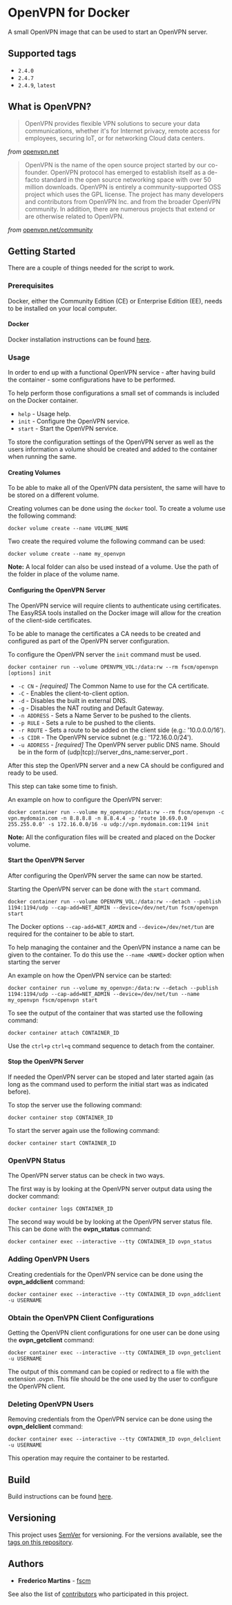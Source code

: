 # OpenVPN for Docker

A small OpenVPN image that can be used to start an OpenVPN server.

## Supported tags

- `2.4.0`
- `2.4.7`
- `2.4.9`, `latest`

## What is OpenVPN?

> OpenVPN provides flexible VPN solutions to secure your data communications, whether it's for Internet privacy, remote access for employees, securing IoT, or for networking Cloud data centers.

*from* [openvpn.net](https://openvpn.net)

> OpenVPN is the name of the open source project started by our co-founder. OpenVPN protocol has emerged to establish itself as a de- facto standard in the open source networking space with over 50 million downloads. OpenVPN is entirely a community-supported OSS project which uses the GPL license. The project has many developers and contributors from OpenVPN Inc. and from the broader OpenVPN community. In addition, there are numerous projects that extend or are otherwise related to OpenVPN.

*from* [openvpn.net/community](https://openvpn.net/community/)

## Getting Started

There are a couple of things needed for the script to work.

### Prerequisites

Docker, either the Community Edition (CE) or Enterprise Edition (EE), needs to
be installed on your local computer.

#### Docker

Docker installation instructions can be found
[here](https://docs.docker.com/install/).

### Usage

In order to end up with a functional OpenVPN service - after having build
the container - some configurations have to be performed.

To help perform those configurations a small set of commands is included on the
Docker container.

- `help` - Usage help.
- `init` - Configure the OpenVPN service.
- `start` - Start the OpenVPN service.

To store the configuration settings of the OpenVPN server as well as the users
information a volume should be created and added to the container when running
the same.

#### Creating Volumes

To be able to make all of the OpenVPN data persistent, the same will have to
be stored on a different volume.

Creating volumes can be done using the `docker` tool. To create a volume use
the following command:

```
docker volume create --name VOLUME_NAME
```

Two create the required volume the following command can be used:

```
docker volume create --name my_openvpn
```

**Note:** A local folder can also be used instead of a volume. Use the path of
the folder in place of the volume name.

#### Configuring the OpenVPN Server

The OpenVPN service will require clients to authenticate using certificates.
The EasyRSA tools installed on the Docker image will allow for the creation of
the client-side certificates.

To be able to manage the certificates a CA needs to be created and configured
as part of the OpenVPN server configuration.

To configure the OpenVPN server the `init` command must be used.

```
docker container run --volume OPENVPN_VOL:/data:rw --rm fscm/openvpn [options] init
```

* `-c CN` - *[required]* The Common Name to use for the CA certificate.
* `-C` - Enables the client-to-client option.
* `-d` - Disables the built in external DNS.
* `-g` - Disables the NAT routing and Default Gateway.
* `-n ADDRESS` - Sets a Name Server to be pushed to the clients.
* `-p RULE` - Sets a rule to be pushed to the clients.
* `-r ROUTE` - Sets a route to be added on the client side (e.g.: '10.0.0.0/16').
* `-s CIDR` - The OpenVPN service subnet (e.g.: '172.16.0.0/24').
* `-u ADDRESS` - *[required]* The OpenVPN server public DNS name. Should be in the form of (udp|tcp)://server_dns_name:server_port .

After this step the OpenVPN server and a new CA should be configured and ready
to be used.

This step can take some time to finish.

An example on how to configure the OpenVPN server:

```
docker container run --volume my_openvpn:/data:rw --rm fscm/openvpn -c vpn.mydomain.com -n 8.8.8.8 -n 8.8.4.4 -p 'route 10.69.0.0 255.255.0.0' -s 172.16.0.0/16 -u udp://vpn.mydomain.com:1194 init
```

**Note:** All the configuration files will be created and placed on the Docker
volume.

#### Start the OpenVPN Server

After configuring the OpenVPN server the same can now be started.

Starting the OpenVPN server can be done with the `start` command.

```
docker container run --volume OPENVPN_VOL:/data:rw --detach --publish 1194:1194/udp --cap-add=NET_ADMIN --device=/dev/net/tun fscm/openvpn start
```

The Docker options `--cap-add=NET_ADMIN` and `--device=/dev/net/tun` are
required for the container to be able to start.

To help managing the container and the OpenVPN instance a name can be given to
the container. To do this use the `--name <NAME>` docker option when starting
the server   

An example on how the OpenVPN service can be started:

```
docker container run --volume my_openvpn:/data:rw --detach --publish 1194:1194/udp --cap-add=NET_ADMIN --device=/dev/net/tun --name my_openvpn fscm/openvpn start
```

To see the output of the container that was started use the following command:

```
docker container attach CONTAINER_ID
```

Use the `ctrl+p` `ctrl+q` command sequence to detach from the container.

#### Stop the OpenVPN Server

If needed the OpenVPN server can be stoped and later started again (as long as
the command used to perform the initial start was as indicated before).

To stop the server use the following command:

```
docker container stop CONTAINER_ID
```

To start the server again use the following command:

```
docker container start CONTAINER_ID
```

### OpenVPN Status

The OpenVPN server status can be check in two ways.

The first way is by looking at the OpenVPN server output data using the
docker command:

```
docker container logs CONTAINER_ID
```

The second way would be by looking at the OpenVPN server status file. This can
be done with the **ovpn_status** command:

```
docker container exec --interactive --tty CONTAINER_ID ovpn_status
```

### Adding OpenVPN Users

Creating credentials for the OpenVPN service can be done using the
**ovpn_addclient** command:

```
docker container exec --interactive --tty CONTAINER_ID ovpn_addclient -u USERNAME
```

### Obtain the OpenVPN Client Configurations

Getting the OpenVPN client configurations for one user can be done using the
**ovpn_getclient** command:

```
docker container exec --interactive --tty CONTAINER_ID ovpn_getclient -u USERNAME
```

The output of this command can be copied or redirect to a file with the
extension *.ovpn*. This file should be the one used by the user to configure
the OpenVPN client.

### Deleting OpenVPN Users

Removing credentials from the OpenVPN service can be done using the
**ovpn_delclient** command:

```
docker container exec --interactive --tty CONTAINER_ID ovpn_delclient -u USERNAME
```

This operation may require the container to be restarted.

## Build

Build instructions can be found
[here](https://github.com/fscm/docker-openvpn/blob/master/README.build.md).

## Versioning

This project uses [SemVer](http://semver.org/) for versioning. For the versions
available, see the [tags on this repository](https://github.com/fscm/docker-openvpn/tags).

## Authors

* **Frederico Martins** - [fscm](https://github.com/fscm)

See also the list of [contributors](https://github.com/fscm/docker-openvpn/contributors)
who participated in this project.
